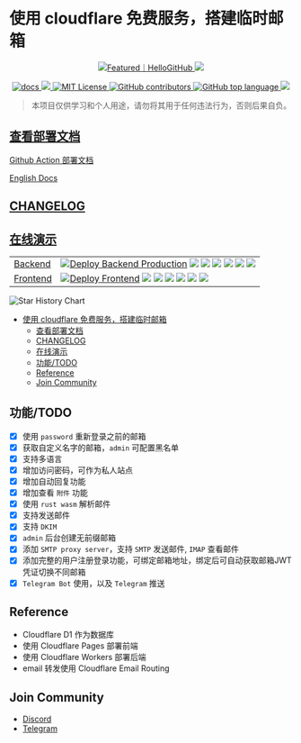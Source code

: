 # 使用 cloudflare 免费服务，搭建临时邮箱

<p align="center">
  <a href="https://hellogithub.com/repository/2ccc64bb1ba346b480625f584aa19eb1" target="_blank">
    <img src="https://abroad.hellogithub.com/v1/widgets/recommend.svg?rid=2ccc64bb1ba346b480625f584aa19eb1&claim_uid=FxNypXK7UQ9OECT" alt="Featured｜HelloGitHub"/>
  </a>
  <a href="https://deploy.workers.cloudflare.com/?url=https://github.com/dreamhunter2333/cloudflare_temp_email" target="_blank">
    <img src="https://deploy.workers.cloudflare.com/button"/>
  </a>
</p>

<p align="center">
  <a href="https://temp-mail-docs.awsl.uk" target="_blank">
    <img alt="docs" src="https://img.shields.io/badge/docs-grey?style=for-the-badge&logo=vitepress">
  </a>
  <a href="https://github.com/dreamhunter2333/cloudflare_temp_email/releases/latest" target="_blank">
    <img src="https://img.shields.io/github/v/release/dreamhunter2333/cloudflare_temp_email?style=for-the-badge">
  </a>
  <a href="https://github.com/dreamhunter2333/cloudflare_temp_email/blob/main/LICENSE" target="_blank">
    <img alt="MIT License" src="https://img.shields.io/github/license/dreamhunter2333/cloudflare_temp_email?style=for-the-badge">
  </a>
  <a href="https://github.com/dreamhunter2333/cloudflare_temp_email/graphs/contributors" target="_blank">
   <img alt="GitHub contributors" src="https://img.shields.io/github/contributors/dreamhunter2333/cloudflare_temp_email?style=for-the-badge">
  </a>
  <a href="">
    <img alt="GitHub top language" src="https://img.shields.io/github/languages/top/dreamhunter2333/cloudflare_temp_email?style=for-the-badge">
  </a>
  <a href="">
    <img src="https://img.shields.io/github/last-commit/dreamhunter2333/cloudflare_temp_email?style=for-the-badge">
  </a>
</p>

> 本项目仅供学习和个人用途，请勿将其用于任何违法行为，否则后果自负。

## [查看部署文档](https://temp-mail-docs.awsl.uk)

[Github Action 部署文档](https://temp-mail-docs.awsl.uk/zh/guide/github-action.html)

[English Docs](https://temp-mail-docs.awsl.uk/en/)

## [CHANGELOG](CHANGELOG.md)

## [在线演示](https://mail.awsl.uk/)

|                                            |                                                                                                                                                                                                                                                                                                                                                                                                                                                                                                                                                                                |
| ------------------------------------------ | ------------------------------------------------------------------------------------------------------------------------------------------------------------------------------------------------------------------------------------------------------------------------------------------------------------------------------------------------------------------------------------------------------------------------------------------------------------------------------------------------------------------------------------------------------------------------------ |
| [Backend](https://temp-email-api.awsl.uk/) | [![Deploy Backend Production](https://github.com/dreamhunter2333/cloudflare_temp_email/actions/workflows/backend_deploy.yaml/badge.svg)](https://github.com/dreamhunter2333/cloudflare_temp_email/actions/workflows/backend_deploy.yaml) ![](https://uptime.aks.awsl.icu/api/badge/10/status) ![](https://uptime.aks.awsl.icu/api/badge/10/uptime) ![](https://uptime.aks.awsl.icu/api/badge/10/ping) ![](https://uptime.aks.awsl.icu/api/badge/10/avg-response) ![](https://uptime.aks.awsl.icu/api/badge/10/cert-exp) ![](https://uptime.aks.awsl.icu/api/badge/10/response) |
| [Frontend](https://mail.awsl.uk/)          | [![Deploy Frontend](https://github.com/dreamhunter2333/cloudflare_temp_email/actions/workflows/frontend_deploy.yaml/badge.svg)](https://github.com/dreamhunter2333/cloudflare_temp_email/actions/workflows/frontend_deploy.yaml) ![](https://uptime.aks.awsl.icu/api/badge/12/status) ![](https://uptime.aks.awsl.icu/api/badge/12/uptime) ![](https://uptime.aks.awsl.icu/api/badge/12/ping) ![](https://uptime.aks.awsl.icu/api/badge/12/avg-response) ![](https://uptime.aks.awsl.icu/api/badge/12/cert-exp) ![](https://uptime.aks.awsl.icu/api/badge/12/response)         |

<picture>
  <source media="(prefers-color-scheme: dark)" srcset="https://api.star-history.com/svg?repos=dreamhunter2333/cloudflare_temp_email&type=Date&theme=dark" />
  <source media="(prefers-color-scheme: light)" srcset="https://api.star-history.com/svg?repos=dreamhunter2333/cloudflare_temp_email&type=Date" />
  <img alt="Star History Chart" src="https://api.star-history.com/svg?repos=dreamhunter2333/cloudflare_temp_email&type=Date" />
</picture>

- [使用 cloudflare 免费服务，搭建临时邮箱](#使用-cloudflare-免费服务搭建临时邮箱)
  - [查看部署文档](#查看部署文档)
  - [CHANGELOG](#changelog)
  - [在线演示](#在线演示)
  - [功能/TODO](#功能todo)
  - [Reference](#reference)
  - [Join Community](#join-community)

## 功能/TODO

- [x] 使用 `password` 重新登录之前的邮箱
- [x] 获取自定义名字的邮箱，`admin` 可配置黑名单
- [x] 支持多语言
- [x] 增加访问密码，可作为私人站点
- [x] 增加自动回复功能
- [x] 增加查看 `附件` 功能
- [x] 使用 `rust wasm` 解析邮件
- [x] 支持发送邮件
- [x] 支持 `DKIM`
- [x] `admin` 后台创建无前缀邮箱
- [x] 添加 `SMTP proxy server`，支持 `SMTP` 发送邮件, `IMAP` 查看邮件
- [x] 添加完整的用户注册登录功能，可绑定邮箱地址，绑定后可自动获取邮箱JWT凭证切换不同邮箱
- [x] `Telegram Bot` 使用，以及 `Telegram` 推送

## Reference

- Cloudflare D1 作为数据库
- 使用 Cloudflare Pages 部署前端
- 使用 Cloudflare Workers 部署后端
- email 转发使用 Cloudflare Email Routing

## Join Community

- [Discord](https://discord.gg/dQEwTWhA6Q)
- [Telegram](https://t.me/cloudflare_temp_email)
